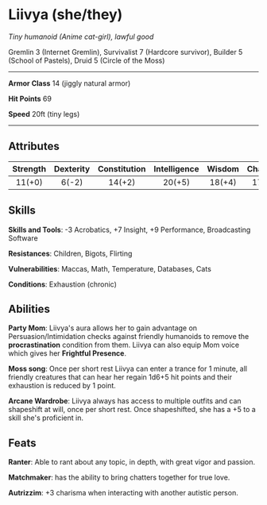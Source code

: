# Liivya (she/they)
_Tiny humanoid (Anime cat-girl), lawful good_

Gremlin 3 (Internet Gremlin), Survivalist 7 (Hardcore survivor), Builder 5 (School of Pastels), Druid 5 (Circle of the Moss)

---

**Armor Class** 14 (jiggly natural armor)

**Hit Points** 69

**Speed** 20ft (tiny legs)

---

## Attributes
Strength | Dexterity | Constitution | Intelligence | Wisdom | Charisma
:-:|:-:|:-:|:-:|:-:|:-:
11(+0) | 6(-2) | 14(+2) | 20(+5) | 18(+4) | 17(+3)

## Skills
**Skills and Tools**: -3 Acrobatics, +7 Insight, +9 Performance, Broadcasting Software

**Resistances**: Children, Bigots, Flirting

**Vulnerabilities**: Maccas, Math, Temperature, Databases, Cats

**Conditions**: Exhaustion (chronic)

## Abilities
**Party Mom**: Liivya's aura allows her to gain advantage on Persuasion/Intimidation checks against friendly humanoids to remove the **procrastination** condition from them. Liivya can also equip Mom voice
which gives her **Frightful Presence**.

**Moss song**: Once per short rest Liivya can enter a trance for 1 minute, all friendly creatures that can hear her regain 1d6+5 hit points and their exhaustion is reduced by 1 point.

**Arcane Wardrobe**: Liivya always has access to multiple outfits and can shapeshift at will, once per short rest. Once shapeshifted, she has a +5 to a skill she's proficient in.

## Feats
**Ranter**: Able to rant about any topic, in depth, with great vigor and passion.

**Matchmaker**: has the ability to bring chatters together for true love.

**Autrizzim**: +3 charisma when interacting with another autistic person.
